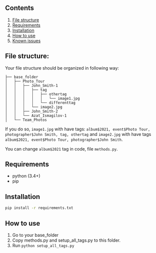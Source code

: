 ## Contents
1. [File structure](#file-structure)
2. [Requirements](#requirements)
3. [Installation](#installation)
4. [How to use](#how-to-use)
5. [Known issues](#known-issues)


## File structure: 
Your file structure should be organized in following way:
```
├── base_folder
│   ├── Photo_Tour
│   │   ├── John_Smith-1
│   │   │   ├── tag
│   │   │   │   ├── othertag
│   │   │   │   │   └── image1.jpg
│   │   │   │   └── differenttag
│   │   │   └── image2.jpg
│   │   ├── John_Smith-2
│   │   └── Azat_Ismagilov-1
│   └── Team_Photos
```

If you do so, `image1.jpg` with have tags: `album$2021, event$Photo Tour, photographer$John Smith, tag, othertag` and `image2.jpg` with have tags `album$2021, event$Photo Tour, photographer$John Smith`.

You can change `album$2021` tag in code, file `methods.py`.

## Requirements
- python (3.4+)
- pip

## Installation
```bash
pip install -r requirements.txt
```

## How to use

1. Go to your base_folder
2. Copy methods.py and setup_all_tags.py to this folder.
3. Run `
python setup_all_tags.py
`
